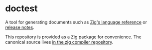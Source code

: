 # doctest

A tool for generating documents such as
[Zig's language reference](https://ziglang.org/documentation/0.12.0/) or
[release notes](https://ziglang.org/download/0.12.0/release-notes.html).

This repository is provided as a Zig package for convenience. The canonical
source lives
[in the zig compiler repository](https://github.com/ziglang/zig/blob/master/tools/doctest.zig).
